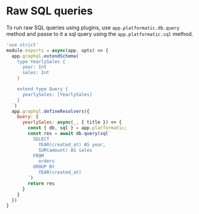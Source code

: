 # Raw SQL queries

To run raw SQL queries using plugins, use `app.platformatic.db.query` method and passe to it a sql query using the `app.platformatic.sql` method.

```js
'use strict'
module.exports = async(app, opts) => {
  app.graphql.extendSchema(`
    type YearlySales {
      year: Int
      sales: Int
    }

    extend type Query {
      yearlySales: [YearlySales]
    }
  `)
  app.graphql.defineResolvers({
    Query: {
      yearlySales: async(_, { title }) => {
        const { db, sql } = app.platformatic;
        const res = await db.query(sql`
          SELECT
            YEAR(created_at) AS year,
            SUM(amount) AS sales
          FROM
            orders
          GROUP BY
            YEAR(created_at)
        `)
        return res
      }
    }
  })
}
```
